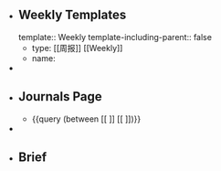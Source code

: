 - ## Weekly Templates
  template:: Weekly
  template-including-parent:: false
	- type: [[周报]] [[Weekly]]
	- name:
-
- ## Journals Page
	- {{query (between [[ ]] [[ ]])}}
-
- ## Brief